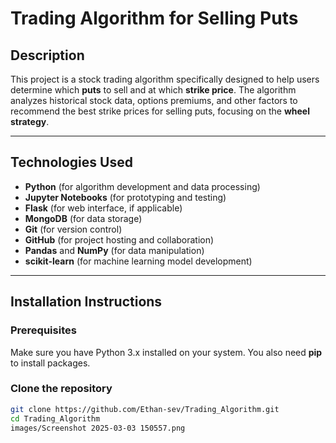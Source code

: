 # Trading Algorithm for Selling Puts

## Description

This project is a stock trading algorithm specifically designed to help users determine which **puts** to sell and at which **strike price**. The algorithm analyzes historical stock data, options premiums, and other factors to recommend the best strike prices for selling puts, focusing on the **wheel strategy**.

---

## Technologies Used

- **Python** (for algorithm development and data processing)
- **Jupyter Notebooks** (for prototyping and testing)
- **Flask** (for web interface, if applicable)
- **MongoDB** (for data storage)
- **Git** (for version control)
- **GitHub** (for project hosting and collaboration)
- **Pandas** and **NumPy** (for data manipulation)
- **scikit-learn** (for machine learning model development)

---

## Installation Instructions

### Prerequisites

Make sure you have Python 3.x installed on your system. You also need **pip** to install packages.

### Clone the repository

```bash
git clone https://github.com/Ethan-sev/Trading_Algorithm.git
cd Trading_Algorithm
images/Screenshot 2025-03-03 150557.png
